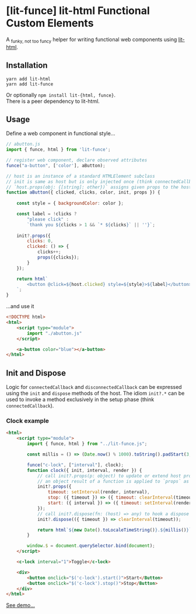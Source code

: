 # [lit-funce] lit-html Functional Custom Elements

A <sub>funky, not too funcy</sub> helper for writing functional web components using [lit-html](https://lit-html.polymer-project.org/).

## Installation
```
yarn add lit-html
yarn add lit-funce
```
Or optionally `npm install lit-{html, funce}`.  
There is a peer dependency to lit-html.


## Usage

Define a web component in functional style...
```javascript
// abutton.js
import { funce, html } from 'lit-funce';

// register web component, declare observed attributes
funce("a-button", ['color'], aButton);

// host is an instance of a standard HTMLElement subclass
// init is same as host but is only injected once (think connectedCallback)
// `host.props(obj: {[string]: other})` assigns given props to the host element
function aButton({ clicked, clicks, color, init, props }) {
   
    const style = { backgroundColor: color };

    const label = !clicks ? 
        "please click" : 
        `thank you ${clicks > 1 && `* ${clicks}` || ''}`;
  
    init?.props({
        clicks: 0,
        clicked: () => {
            clicks++;
            props({clicks}); 
        }
    });

    return html`
        <button @click=${host.clicked} style=${style}>${label}</button>
    `;
}
```
...and use it

```html
<!DOCTYPE html>
<html>
    <script type="module">
        import "./abutton.js"
    </script>

    <a-button color="blue"></a-button>
</html>
```

## Init and Dispose

Logic for `connectedCallback` and `disconnectedCallback` can be expressed using the `init` and `dispose` methods of the host.
The idiom `init?.*` can be used to invoke a method exclusively in the setup phase (think `connectedCallback`).


### Clock example

```html
<html>
    <script type="module">
        import { funce, html } from "../lit-funce.js";

        const millis = () => (Date.now() % 1000).toString().padStart(3, '0');

        funce("c-lock", ["interval"], clock);
        function clock({ init, interval, render }) {
            // call init?.props(p: object) to update or extend host properties;
            // an object result of a function is applied to `props` as well
            init?.props({
                timeout: setInterval(render, interval),
                stop: ({ timeout }) => ({ timeout: clearInterval(timeout) }),
                start: ({ interval }) => ({ timeout: setInterval(render, interval) })
            });
            // call init?.dispose(fn: (host) => any) to hook a dispose function (think disconnnectedCallback) 
            init?.dispose(({ timeout }) => clearInterval(timeout));

            return html`${new Date().toLocaleTimeString()}.${millis()}`;
        }

        window.$ = document.querySelector.bind(document);
    </script>

    <c-lock interval="1">Toggle</c-lock>

    <div>
        <button onclick="$('c-lock').start()">Start</Button>
        <button onclick="$('c-lock').stop()">Stop</Button>
    </div>
</html>
```

[See demo...](https://ghcdn.rawgit.org/griezma/lit-funce/main/demo/clock.html)


